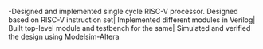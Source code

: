 -Designed and implemented single cycle RISC-V processor.
Designed based on RISC-V instruction set| Implemented different modules in Verilog| Built top-level module and testbench for the same| 
Simulated and verified the design using Modelsim-Altera
